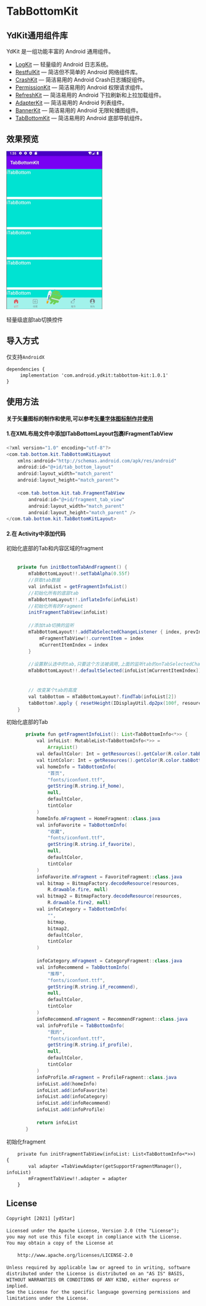 # TabBottomKit

## YdKit通用组件库
YdKit 是一组功能丰富的 Android 通用组件。

* [LogKit](https://github.com/ydstar/LogKit) — 轻量级的 Android 日志系统。
* [RestfulKit](https://github.com/ydstar/RestfulKit) — 简洁但不简单的 Android 网络组件库。
* [CrashKit](https://github.com/ydstar/CrashKit) — 简洁易用的 Android Crash日志捕捉组件。
* [PermissionKit](https://github.com/ydstar/PermissionKit) — 简洁易用的 Android 权限请求组件。
* [RefreshKit](https://github.com/ydstar/RefreshKit) — 简洁易用的 Android 下拉刷新和上拉加载组件。
* [AdapterKit](https://github.com/ydstar/AdapterKit) — 简洁易用的 Android 列表组件。
* [BannerKit](https://github.com/ydstar/BannerKit) — 简洁易用的 Android 无限轮播图组件。
* [TabBottomKit](https://github.com/ydstar/TabBottomKit) — 简洁易用的 Android 底部导航组件。

## 效果预览
<img src="https://github.com/ydstar/TabBottomKit/blob/main/preview/show.gif" alt="动图演示效果" width="250px">

轻量级底部tab切换控件

## 导入方式

仅支持`AndroidX`
```
dependencies {
     implementation 'com.android.ydkit:tabbottom-kit:1.0.1'
}
```

## 使用方法
#### 关于矢量图标的制作和使用,可以参考[矢量字体图标制作并使用](https://www.jianshu.com/p/432d3b23384c)
#### 1.在XML布局文件中添加ITabBottomLayout包裹IFragmentTabView
```java
<?xml version="1.0" encoding="utf-8"?>
<com.tab.bottom.kit.TabBottomKitLayout
    xmlns:android="http://schemas.android.com/apk/res/android"
    android:id="@+id/tab_bottom_layout"
    android:layout_width="match_parent"
    android:layout_height="match_parent">

    <com.tab.bottom.kit.tab.FragmentTabView
        android:id="@+id/fragment_tab_view"
        android:layout_width="match_parent"
        android:layout_height="match_parent" />
</com.tab.bottom.kit.TabBottomKitLayout>
```

#### 2.在 Activity中添加代码
初始化底部的Tab和内容区域的fragment
```java

    private fun initBottomTabAndFragment() {
        mTabBottomLayout!!.setTabAlpha(0.55f)
        //获取tab数据
        val infoList = getFragmentInfoList()
        //初始化所有的底部tab
        mTabBottomLayout!!.inflateInfo(infoList)
        //初始化所有的Fragment
        initFragmentTabView(infoList)

        //添加tab切换的监听
        mTabBottomLayout!!.addTabSelectedChangeListener { index, prevInfo, nextInfo -> //切换fragment
            mFragmentTabView!!.currentItem = index
            mCurrentItemIndex = index
        }

        //设置默认选中的tab,只要这个方法被调用,上面的监听tab的onTabSelectedChange()方法就会调用,就会设置当前的fragment
        mTabBottomLayout!!.defaultSelected(infoList[mCurrentItemIndex])


        // 改变某个tab的高度
        val tabBottom = mTabBottomLayout?.findTab(infoList[2])
        tabBottom?.apply { resetHeight(IDisplayUtil.dp2px(100f, resources)) }
    }

```

初始化底部的Tab
```java
       private fun getFragmentInfoList(): List<TabBottomInfo<*>> {
           val infoList: MutableList<TabBottomInfo<*>> =
               ArrayList()
           val defaultColor: Int = getResources().getColor(R.color.tabBottomDefaultColor)
           val tintColor: Int = getResources().getColor(R.color.tabBottomTintColor)
           val homeInfo = TabBottomInfo(
               "首页",
               "fonts/iconfont.ttf",
               getString(R.string.if_home),
               null,
               defaultColor,
               tintColor
           )
           homeInfo.mFragment = HomeFragment::class.java
           val infoFavorite = TabBottomInfo(
               "收藏",
               "fonts/iconfont.ttf",
               getString(R.string.if_favorite),
               null,
               defaultColor,
               tintColor
           )
           infoFavorite.mFragment = FavoriteFragment::class.java
           val bitmap = BitmapFactory.decodeResource(resources,
               R.drawable.fire, null)
           val bitmap2 = BitmapFactory.decodeResource(resources,
               R.drawable.fire2, null)
           val infoCategory = TabBottomInfo(
               "",
               bitmap,
               bitmap2,
               defaultColor,
               tintColor
           )

           infoCategory.mFragment = CategoryFragment::class.java
           val infoRecommend = TabBottomInfo(
               "推荐",
               "fonts/iconfont.ttf",
               getString(R.string.if_recommend),
               null,
               defaultColor,
               tintColor
           )
           infoRecommend.mFragment = RecommendFragment::class.java
           val infoProfile = TabBottomInfo(
               "我的",
               "fonts/iconfont.ttf",
               getString(R.string.if_profile),
               null,
               defaultColor,
               tintColor
           )
           infoProfile.mFragment = ProfileFragment::class.java
           infoList.add(homeInfo)
           infoList.add(infoFavorite)
           infoList.add(infoCategory)
           infoList.add(infoRecommend)
           infoList.add(infoProfile)

           return infoList
       }
```

初始化fragment
```
    private fun initFragmentTabView(infoList: List<TabBottomInfo<*>>) {
        val adapter =TabViewAdapter(getSupportFragmentManager(), infoList)
        mFragmentTabView!!.adapter = adapter
    }
```


## License
```text
Copyright [2021] [ydStar]

Licensed under the Apache License, Version 2.0 (the "License");
you may not use this file except in compliance with the License.
You may obtain a copy of the License at

    http://www.apache.org/licenses/LICENSE-2.0

Unless required by applicable law or agreed to in writing, software
distributed under the License is distributed on an "AS IS" BASIS,
WITHOUT WARRANTIES OR CONDITIONS OF ANY KIND, either express or implied.
See the License for the specific language governing permissions and
limitations under the License.
```
